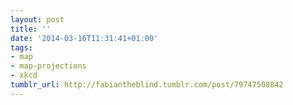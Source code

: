 ```yaml
---
layout: post
title: ''
date: '2014-03-16T11:31:41+01:00'
tags:
- map
- map-projections
- xkcd
tumblr_url: http://fabiantheblind.tumblr.com/post/79747508842
---
```


